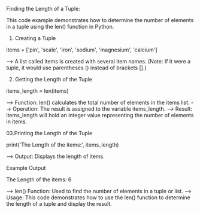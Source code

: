  Finding the Length of a Tuple:

This code example demonstrates how to determine the number of elements in a tuple using the len() function in Python.

01. Creating a Tuple

items = ['pin', 'scale', 'iron', 'sodium', 'magnesium', 'calcium']

--> A list called items is created with several item names. (Note: If it were a tuple, it would use parentheses () instead of brackets [].)

02. Getting the Length of the Tuple

items_length = len(items)

--> Function: len() calculates the total number of elements in the items list.
--> Operation: The result is assigned to the variable items_length.
--> Result: items_length will hold an integer value representing the number of elements in items.


03.Printing the Length of the Tuple

print('The Length of the items:', items_length)

--> Output: Displays the length of items.

Example Output

The Length of the items: 6

--> len() Function: Used to find the number of elements in a tuple or list.
--> Usage: This code demonstrates how to use the len() function to determine the length of a tuple and display the result.

















